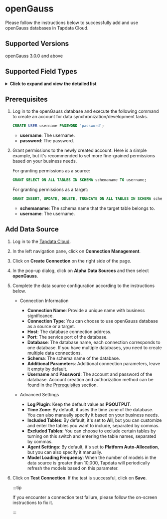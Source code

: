 # openGauss

Please follow the instructions below to successfully add and use openGauss databases in Tapdata Cloud.

## Supported Versions

openGauss 3.0.0 and above

## Supported Field Types
<details>
<summary><b>Click to expand and view the detailed list</b></summary>

- smallint
- integer
- bigint
- numeric
- real
- double precision
- character
- character varying
- text
- bytea
- bit
- bit varying
- boolean
- date
- interval
- timestamp
- timestamp with time zone
- point
- line
- lseg
- box
- path
- polygon
- circle
- cidr
- inet
- macaddr
- uuid
- xml
- json
- tsvector
- tsquery
- oid
- regproc
- regprocedure
- regoper
- regoperator
- regclass
- regtype
- regconfig
- regdictionary

</details>

## <span id="prerequisite">Prerequisites</span>

1. Log in to the openGauss database and execute the following command to create an account for data synchronization/development tasks.

   ```sql
   CREATE USER username PASSWORD 'password';
   ```

   * **username**: The username.
   * **password**: The password.

2. Grant permissions to the newly created account. Here is a simple example, but it's recommended to set more fine-grained permissions based on your business needs.

   For granting permissions as a source:

   ```sql
   GRANT SELECT ON ALL TABLES IN SCHEMA schemaname TO username;
   ```

   For granting permissions as a target:

   ```sql
   GRANT INSERT, UPDATE, DELETE, TRUNCATE ON ALL TABLES IN SCHEMA schemaname TO username;
   ```

      * **schemaname**: The schema name that the target table belongs to.
      * **username**: The username.
## Add Data Source
1. Log in to the [Tapdata Cloud](https://cloud.tapdata.net/console/v3/).

2. In the left navigation pane, click on **Connection Management**.

3. Click on **Create Connection** on the right side of the page.

4. In the pop-up dialog, click on **Alpha Data Sources** and then select **openGauss**.

5. Complete the data source configuration according to the instructions below.

   * Connection Information

      * **Connection Name**: Provide a unique name with business significance.
      * **Connection Type**: You can choose to use openGauss database as a source or a target.
      * **Host**: The database connection address.
      * **Port**: The service port of the database.
      * **Database**: The database name, each connection corresponds to one database. If you have multiple databases, you need to create multiple data connections.
      * **Schema**: The schema name of the database.
      * **Additional Parameters**: Additional connection parameters, leave it empty by default.
      * **Username** and **Password**: The account and password of the database. Account creation and authorization method can be found in the [Prerequisites](#prerequisite) section.
   
   * Advanced Settings
      * **Log Plugin**: Keep the default value as **PGOUTPUT**.
      * **Time Zone**: By default, it uses the time zone of the database. You can also manually specify it based on your business needs.
      * **Included Tables**: By default, it's set to **All**, but you can customize and enter the tables you want to include, separated by commas.
      * **Excluded Tables**: You can choose to exclude certain tables by turning on this switch and entering the table names, separated by commas.
      * **Agent Settings**: By default, it's set to **Platform Auto-Allocation**, but you can also specify it manually.
      * **Model Loading Frequency**: When the number of models in the data source is greater than 10,000, Tapdata will periodically refresh the models based on this parameter.
   
6. Click on **Test Connection**. If the test is successful, click on **Save**.

   :::tip

   If you encounter a connection test failure, please follow the on-screen instructions to fix it.

   :::


